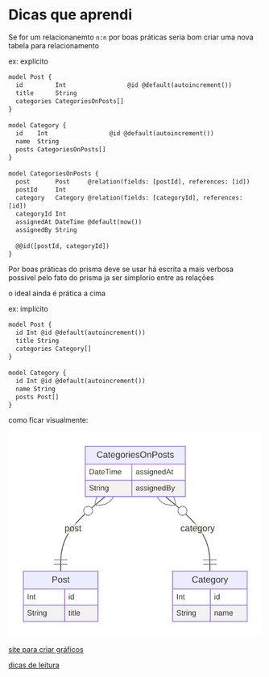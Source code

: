 # Dicas que aprendi

Se for um relacionanemto `n:n` por boas práticas seria bom criar uma nova tabela para relacionamento

ex: explícito

``` prisma
model Post {
  id         Int                 @id @default(autoincrement())
  title      String
  categories CategoriesOnPosts[]
}

model Category {
  id    Int                 @id @default(autoincrement())
  name  String
  posts CategoriesOnPosts[]
}

model CategoriesOnPosts {
  post       Post     @relation(fields: [postId], references: [id])
  postId     Int
  category   Category @relation(fields: [categoryId], references: [id])
  categoryId Int
  assignedAt DateTime @default(now())
  assignedBy String

  @@id([postId, categoryId])
}
```

Por boas práticas do prisma deve se usar há escrita a mais verbosa possivel pelo fato do prisma ja ser simplorio entre as relações

o ideal ainda é prática a cima

ex: implícito

``` prisma
model Post {
  id Int @id @default(autoincrement())
  title String
  categories Category[]
}

model Category {
  id Int @id @default(autoincrement())
  name String
  posts Post[]
}
```

como ficar visualmente: 

<img src="./prisma-erd(6).svg"/>

[site para criar gráficos](https://prisma-erd.simonknott.de/)


[dicas de leitura](https://pt.stackoverflow.com/questions/221018/%C3%89-realmente-necess%C3%A1rio-criar-uma-3%C2%AA-tabela-auxiliar-em-relacionamentos-n-n)